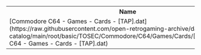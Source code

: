 <table>
<tr><th>Name</th><th>Size</th></tr>
<tr><td>
[Commodore C64 - Games - Cards - [TAP].dat](https://raw.githubusercontent.com/open-retrogaming-archive/dat-catalog/main/root/basic/TOSEC/Commodore/C64/Games/Cards/[TAP]/Commodore C64 - Games - Cards - [TAP].dat)
</td><td>7658</td></tr>
</table>
